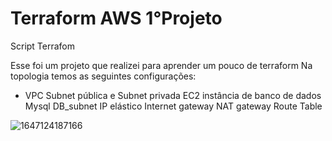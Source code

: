 # Terraform AWS 1°Projeto
Script Terrafom

Esse foi um projeto que realizei para aprender um pouco de terraform 
Na topologia temos as seguintes configurações:

- VPC
Subnet pública e Subnet privada
EC2
instância de banco de dados Mysql
DB_subnet
IP elástico
Internet gateway
NAT gateway
Route Table


![1647124187166](https://user-images.githubusercontent.com/83287307/176799915-d992f510-08f8-45e4-8c8e-f4f1258d5a3a.jpeg)
